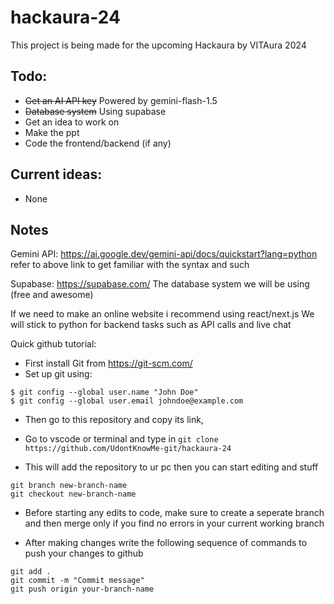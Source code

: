# hackaura-24
This project is being made for the upcoming Hackaura by VITAura 2024

## Todo:
- ~~Get an AI API key~~ Powered by gemini-flash-1.5
- ~~Database system~~ Using supabase
- Get an idea to work on
- Make the ppt
- Code the frontend/backend (if any)

## Current ideas:
- None

## Notes

Gemini API: https://ai.google.dev/gemini-api/docs/quickstart?lang=python
refer to above link to get familiar with the syntax and such

Supabase: https://supabase.com/
The database system we will be using (free and awesome)

If we need to make an online website i recommend using react/next.js
We will stick to python for backend tasks such as API calls and live chat


Quick github tutorial: 
- First install Git from https://git-scm.com/
- Set up git using:
```
$ git config --global user.name "John Doe"
$ git config --global user.email johndoe@example.com
```
- Then go to this repository and copy its link,
- Go to vscode or terminal and type in 
`git clone https://github.com/UdontKnowMe-git/hackaura-24`

- This will add the repository to ur pc then you can start editing and stuff
```
git branch new-branch-name
git checkout new-branch-name
```

- Before starting any edits to code, make sure to create a seperate branch and then merge only if you find no errors in your current working branch

- After making changes write the following sequence of commands to push your changes to github
```
git add .
git commit -m "Commit message"
git push origin your-branch-name
```
